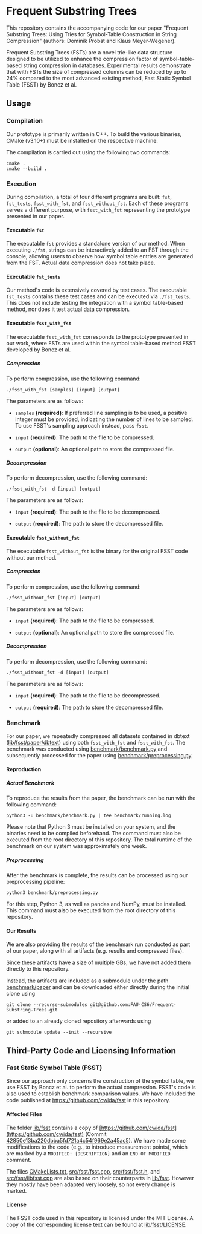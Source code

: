 # Frequent Substring Trees

This repository contains the accompanying code for our paper "Frequent Substring Trees: Using Tries for Symbol-Table Construction in String Compression" (authors: Dominik Probst and Klaus Meyer-Wegener).

Frequent Substring Trees (FSTs) are a novel trie-like data structure designed to be utilized to enhance the compression factor of symbol-table-based string compression in databases. Experimental results demonstrate that with FSTs the size of compressed columns can be reduced by up to 24% compared to the most advanced existing method, Fast Static Symbol Table (FSST) by Boncz et al.

## Usage

### Compilation

Our prototype is primarily written in C++. To build the various binaries, CMake (v3.10+) must be installed on the respective machine. 

The compilation is carried out using the following two commands:

```
cmake .
cmake --build .
```

### Execution

During compilation, a total of four different programs are built: `fst`, `fst_tests`, `fsst_with_fst`, and `fsst_without_fst`. Each of these programs serves a different purpose, with `fsst_with_fst` representing the prototype presented in our paper.

#### Executable `fst`

The executable `fst` provides a standalone version of our method. When executing `./fst`, strings can be interactively added to an FST through the console, allowing users to observe how symbol table entries are generated from the FST. Actual data compression does not take place.

#### Executable `fst_tests`

Our method's code is extensively covered by test cases. The executable `fst_tests` contains these test cases and can be executed via `./fst_tests`. This does not include testing the integration with a symbol table-based method, nor does it test actual data compression.

#### Executable `fsst_with_fst`

The executable `fsst_with_fst` corresponds to the prototype presented in our work, where FSTs are used within the symbol table-based method FSST developed by Boncz et al.

##### Compression

To perform compression, use the following command:

```
./fsst_with_fst [samples] [input] [output]
```

The parameters are as follows:

- `samples` **(required)**: If preferred line sampling is to be used, a positive integer must be provided, indicating the number of lines to be sampled. To use FSST's sampling approach instead, pass `fsst`.

- `input` **(required)**: The path to the file to be compressed.

- `output` **(optional)**: An optional path to store the compressed file.

##### Decompression

To perform decompression, use the following command:

```
./fsst_with_fst -d [input] [output]
```

The parameters are as follows:

- `input` **(required)**: The path to the file to be decompressed.

- `output` **(required)**: The path to store the decompressed file.

#### Executable `fsst_without_fst`

The executable `fsst_without_fst` is the binary for the original FSST code without our method.

##### Compression

To perform compression, use the following command:

```
./fsst_without_fst [input] [output]
```

The parameters are as follows:

- `input` **(required)**: The path to the file to be compressed.

- `output` **(optional)**: An optional path to store the compressed file.

##### Decompression

To perform decompression, use the following command:

```
./fsst_without_fst -d [input] [output]
```

The parameters are as follows:

- `input` **(required)**: The path to the file to be decompressed.

- `output` **(required)**: The path to store the decompressed file.

### Benchmark

For our paper, we repeatedly compressed all datasets contained in dbtext ([lib/fsst/paper/dbtext](lib/fsst/paper/dbtext)) using both `fsst_with_fst` and `fsst_with_fst`. The benchmark was conducted using [benchmark/benchmark.py](benchmark/benchmark.py) and subsequently processed for the paper using [benchmark/preprocessing.py](benchmark/preprocessing.py).

#### Reproduction

##### Actual Benchmark

To reproduce the results from the paper, the benchmark can be run with the following command:

```
python3 -u benchmark/benchmark.py | tee benchmark/running.log
```

Please note that Python 3 must be installed on your system, and the binaries need to be compiled beforehand. The command must also be executed from the root directory of this repository. The total runtime of the benchmark on our system was approximately one week.

##### Preprocessing

After the benchmark is complete, the results can be processed using our preprocessing pipeline:

```
python3 benchmark/preprocessing.py
```

For this step, Python 3, as well as pandas and NumPy, must be installed. This command must also be executed from the root directory of this repository.

#### Our Results

We are also providing the results of the benchmark run conducted as part of our paper, along with all artifacts (e.g. results and compressed files). 

Since these artifacts have a size of multiple GBs, we have not added them directly to this repository. 

Instead, the artifacts are included as a submodule under the path [benchmark/paper](benchmark/paper) and can be downloaded either directly during the initial clone using 

```
git clone --recurse-submodules git@github.com:FAU-CS6/Frequent-Substring-Trees.git
```

or added to an already cloned repository afterwards using 

```
git submodule update --init --recursive
```

## Third-Party Code and Licensing Information

### Fast Static Symbol Table (FSST) 

Since our approach only concerns the construction of the symbol table, we use FSST by Boncz et al. to perform the actual compression. FSST's code is also used to establish benchmark comparison values. We have included the code published at https://github.com/cwida/fsst in this repository.

#### Affected Files

The folder [lib/fsst](lib/fsst) contains a copy of [https://github.com/cwida/fsst](https://github.com/cwida/fsst) (Commit [42850e13ba220dbba5fd721a4c54f969e2a45ac5](https://github.com/cwida/fsst/tree/42850e13ba220dbba5fd721a4c54f969e2a45ac5)). We have made some modifications to the code (e.g., to introduce measurement points), which are marked by a `MODIFIED: [DESCRIPTION]` and an `END OF MODIFIED` comment.

The files [CMakeLists.txt](CMakeLists.txt), [src/fsst/fsst.cpp](src/fsst/fsst.cpp), [src/fsst/fsst.h](src/fsst/fsst.h), and [src/fsst/libfsst.cpp](src/fsst/libfsst.cpp) are also based on their counterparts in [lib/fsst](lib/fsst). However they mostly have been adapted very loosely, so not every change is marked.

#### License

The FSST code used in this repository is licensed under the MIT License. A copy of the corresponding license text can be found at [lib/fsst/LICENSE](lib/fsst/LICENSE).